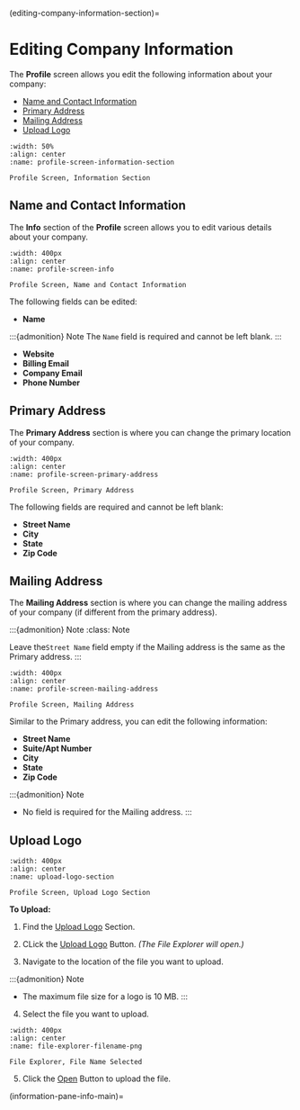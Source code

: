 
(editing-company-information-section)=
# Editing Company Information




The **Profile** screen allows you edit the following information about your company:


- [Name and Contact Information](name-and-contact-information)
- [Primary Address](primary-address)
- [Mailing Address](mailing-address)
- [Upload Logo](upload-logo)


```{lazyfigure}  ../../_static/solo_app/Profile/information-section/main-screen.webp
:width: 50%
:align: center
:name: profile-screen-information-section

Profile Screen, Information Section
```


##  Name and Contact Information



The **Info** section of the **Profile** screen allows you to edit various details about your company.


```{lazyfigure} ../../_static/solo_app/Profile/information-section/info-zoomed-in.webp
:width: 400px
:align: center
:name: profile-screen-info

Profile Screen, Name and Contact Information
```

The following fields can be edited:

- **Name** 

:::{admonition} Note
The ``Name`` field is required and cannot be left blank.
:::


- **Website**
- **Billing Email**
- **Company Email**
- **Phone Number**



## Primary Address

The **Primary Address** section is where you can change the primary location of your company.

```{lazyfigure} ../../_static/solo_app/Profile/information-section/primary-address-zoomed-in.webp
:width: 400px
:align: center
:name: profile-screen-primary-address

Profile Screen, Primary Address 

```


The following fields are required and cannot be left blank:

- **Street Name**
- **City**
- **State**
- **Zip Code**




## Mailing Address


The **Mailing Address** section is where you can change the mailing address of your company (if different from the primary address).

:::{admonition} Note
:class: Note

Leave the``Street Name`` field empty if the Mailing address is the same as the Primary address.
:::


```{lazyfigure}  ../../_static/solo_app/Profile/information-section/mailing-address-zoomed-in.webp
:width: 400px
:align: center
:name: profile-screen-mailing-address

Profile Screen, Mailing Address 
```



Similar to the Primary address, you can edit the following information:

- **Street Name**
- **Suite/Apt Number**
- **City**
- **State**
- **Zip Code**



:::{admonition} Note

- No field is required for the Mailing address.
:::


## Upload Logo


```{lazyfigure} ../../_static/solo_app/Profile/upload-logo-section/upload-logo.webp
:width: 400px
:align: center
:name: upload-logo-section

Profile Screen, Upload Logo Section
```



**To Upload:**

1. Find the [Upload Logo](#upload-logo-section) Section.
2. CLick the [Upload Logo](#upload-logo-button) Button. *(The File Explorer will open.)*

3. Navigate to the location of the file you want to upload.

:::{admonition} Note

- The maximum file size for a logo is 10 MB.
:::


4. Select the file you want to upload.



```{lazyfigure} ../../_static/solo_app/Universal/file-explorer-filename-png.webp
:width: 400px
:align: center
:name: file-explorer-filename-png

File Explorer, File Name Selected
```

5. Click the [Open](#file-explorer-open) Button to upload the file.

(information-pane-info-main)=

```{include} ../../Universal/information-pane.md
```